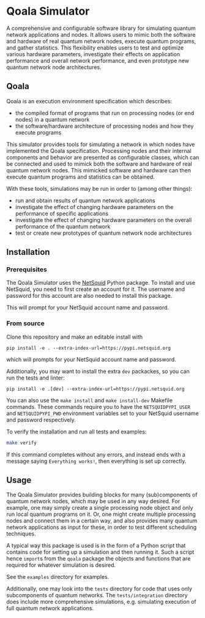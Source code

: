 # Qoala Simulator
A comprehensive and configurable software library for simulating quantum network applications and nodes. It allows users to mimic both the software and hardware of real quantum network nodes, execute quantum programs, and gather statistics. This flexibility enables users to test and optimize various hardware parameters, investigate their effects on application performance and overall network performance, and even prototype new quantum network node architectures.


## Qoala
Qoala is an execution environment specification which describes:
- the compiled format of programs that run on processing nodes (or end nodes) in a quantum network
- the software/hardware architecture of processing nodes and how they execute programs

This simulator provides tools for simulating a network in which nodes have implemented the Qoala specification.
Processing nodes and their internal components and behavior are presented as configurable classes, which can be
connected and used to mimick both the software and hardware of real quantum network nodes. This mimicked software
and hardware can then execute quantum programs and statistics can be obtained.

With these tools, simulations may be run in order to (among other things):
- run and obtain results of quantum network applications
- investigate the effect of changing hardware parameters on the performance of specific applications
- investigate the effect of changing hardware parameters on the overall performance of the quantum network
- test or create new prototypes of quantum network node architectures


## Installation

### Prerequisites
The Qoala Simulator uses the [NetSquid](https://netsquid.org/) Python package.
To install and use NetSquid, you need to first create an account for it.
The username and password for this account are also needed to install this package.

This will prompt for your NetSquid account name and password.

### From source
Clone this repository and make an editable install with

```
pip install -e . --extra-index-url=https://pypi.netsquid.org
```
which will prompts for your NetSquid account name and password.

Additionally, you may want to install the extra `dev` packackes, so you can run the tests and linter:

```
pip install -e .[dev] --extra-index-url=https://pypi.netsquid.org
```

You can also use the `make install` and `make install-dev` Makefile commands.
These commands require you to have the `NETSQUIDPYPI_USER` and
`NETSQUIDPYPI_PWD` environment variables set to your NetSquid username and password respectively.

To verify the installation and run all tests and examples:
```sh
make verify
```

If this command completes without any errors, and instead ends with a message saying `Everything works!`, then everything is set up correctly.

## Usage
The Qoala Simulator provides building blocks for many (sub)components of quantum network nodes, which may be used in any way desired.
For example, one may simply create a single processing node object and only run local quantum programs on it.
Or, one might create multiple processing nodes and connect them in a certain way, and also provides many quantum network applications as input
for these, in order to test different scheduling techniques.

A typical way this package is used is in the form of a Python script that contains code for setting up a simulation and then running it.
Such a script hence `import`s from the `qoala` package the objects and functions that are required for whatever simulation is desired.

See the `examples` directory for examples.

Additionally, one may look into the `tests` directory for code that uses only subcomponents of quantum networks.
The `tests/integration` directory does include more comprehensive simulations, e.g. simulating execution of full quantum network applications.
